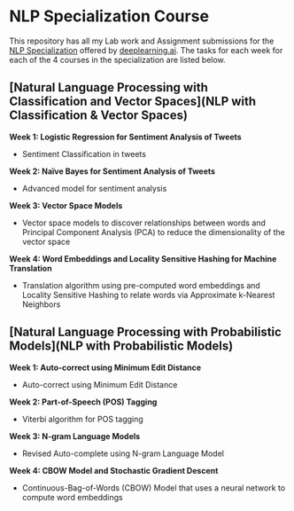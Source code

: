 # NLP Specialization Course

This repository has all my Lab work and Assignment submissions for the [NLP Specialization](https://www.deeplearning.ai/courses/natural-language-processing-specialization/) offered by [deeplearning.ai](deeplearning.ai). The tasks for each week for each of the 4 courses in the specialization are listed below.

[Natural Language Processing with Classification and Vector Spaces](NLP with Classification & Vector Spaces)
-----
**Week 1: Logistic Regression for Sentiment Analysis of Tweets**
- Sentiment Classification in tweets


**Week 2: Naïve Bayes for Sentiment Analysis of Tweets**
- Advanced model for sentiment analysis


**Week 3: Vector Space Models**
- Vector space models to discover relationships between words and Principal Component Analysis (PCA) to reduce the dimensionality of the vector space


**Week 4: Word Embeddings and Locality Sensitive Hashing for Machine Translation**
- Translation algorithm using pre-computed word embeddings and Locality Sensitive Hashing to relate words via Approximate k-Nearest Neighbors


[Natural Language Processing with Probabilistic Models](NLP with Probabilistic Models)
----
**Week 1: Auto-correct using Minimum Edit Distance**
- Auto-correct using Minimum Edit Distance

**Week 2: Part-of-Speech (POS) Tagging**
- Viterbi algorithm for POS tagging

**Week 3: N-gram Language Models**
- Revised Auto-complete using N-gram Language Model

**Week 4: CBOW Model and Stochastic Gradient Descent**
- Continuous-Bag-of-Words (CBOW) Model that uses a neural network to compute word embeddings
